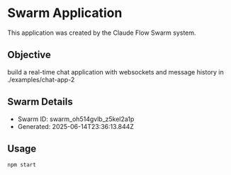 # Swarm Application

This application was created by the Claude Flow Swarm system.

## Objective
build a real-time chat application with websockets and message history in ./examples/chat-app-2

## Swarm Details
- Swarm ID: swarm_oh514gvlb_z5kel2a1p
- Generated: 2025-06-14T23:36:13.844Z

## Usage

```bash
npm start
```
